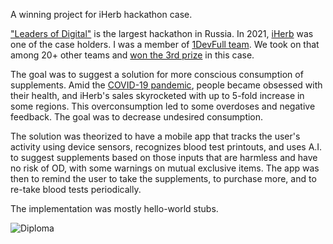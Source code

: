 A winning project for iHerb hackathon case.

["Leaders of Digital"](https://leadersofdigital.ru) is the largest hackathon in Russia. In 2021, [iHerb](https://iherb.com) was one of the case holders. I was a member of  [1DevFull team](https://1devfull.com). We took on that among 20+ other teams and [won the 3rd prize](https://leadersofdigital.ru/partner/740606) in this case.

The goal was to suggest a solution for more conscious consumption of supplements. Amid the [COVID-19 pandemic](https://en.wikipedia.org/wiki/COVID-19_pandemic), people became obsessed with their health, and iHerb's sales skyrocketed with up to 5-fold increase in some regions. This overconsumption led to some overdoses and negative feedback. The goal was to decrease undesired consumption.

The solution was theorized to have a mobile app that tracks the user's activity using device sensors, recognizes blood test printouts, and uses A.I. to suggest supplements based on those inputs that are harmless and have no risk of OD, with some warnings on mutual exclusive items. The app was then to remind the user to take the supplements, to purchase more, and to re-take blood tests periodically.

The implementation was mostly hello-world stubs.

![Diploma](https://static.alexeyinkin.com/projects/iherb-hackathon/diploma-alexey-inkin.jpg)

